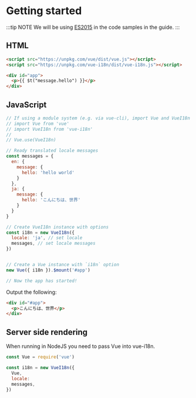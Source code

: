 # Getting started

:::tip NOTE
We will be using [ES2015](https://github.com/lukehoban/es6features) in the
code samples in the guide.
:::

## HTML

```html
<script src="https://unpkg.com/vue/dist/vue.js"></script>
<script src="https://unpkg.com/vue-i18n/dist/vue-i18n.js"></script>

<div id="app">
  <p>{{ $t("message.hello") }}</p>
</div>
```

## JavaScript

```js
// If using a module system (e.g. via vue-cli), import Vue and VueI18n and then call Vue.use(VueI18n).
// import Vue from 'vue'
// import VueI18n from 'vue-i18n'
//
// Vue.use(VueI18n)

// Ready translated locale messages
const messages = {
  en: {
    message: {
      hello: 'hello world'
    }
  },
  ja: {
    message: {
      hello: 'こんにちは、世界'
    }
  }
}

// Create VueI18n instance with options
const i18n = new VueI18n({
  locale: 'ja', // set locale
  messages, // set locale messages
})


// Create a Vue instance with `i18n` option
new Vue({ i18n }).$mount('#app')

// Now the app has started!
```

Output the following:

```html
<div id="#app">
  <p>こんにちは、世界</p>
</div>
```

## Server side rendering
When running in NodeJS you need to pass Vue into vue-i18n.

```Javascript
const Vue = require('vue')

const i18n = new VueI18n({
  Vue,
  locale:
  messages,
})
```
